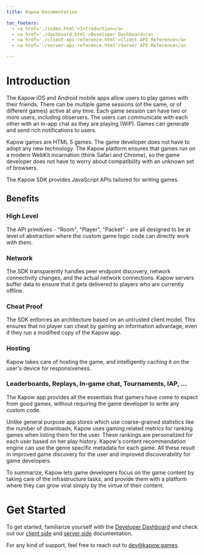 ```yaml
---
title: Kapow Documentation

toc_footers:
  - <a href='./index.html'>Introduction</a>
  - <a href='./dashboard.html'>Developer Dashboard</a>
  - <a href='./client-api-reference.html'>Client API Reference</a>
  - <a href='./server-api-reference.html'>Server API Reference</a>

---
```


# Introduction

The Kapow iOS and Android mobile apps allow users to play games with their friends. There can be multiple game sessions (of the same, or of different games) active at any time. Each game session can have two or more users, including observers. The users can communicate with each other with an in-app chat as they are playing (WiP). Games can generate and send rich notifications to users.

Kapow games are HTML 5 games. The game developer does not have to adopt any new technology. The Kapow platform ensures that games run on a modern WebKit incarnation (think Safari and Chrome), so the game developer does not have to worry about compatibility with an unknown set of browsers.

The Kapow SDK provides JavaScript APIs tailored for writing games.

## Benefits

### High Level
The API primitives - "Room", "Player", "Packet" - are all designed to be at level of abstraction where the custom game logic code can directly work with them.
### Network
The SDK transparently handles peer endpoint discovery, network connectivity changes, and the actual network connections. Kapow servers buffer data to ensure that it gets delivered to players who are currently offline.
### Cheat Proof
The SDK enforces an architecture based on an untrusted client model. This ensures that no player can cheat by gaining an information advantage, even if they run a modified copy of the Kapow app.
### Hosting
Kapow takes care of hosting the game, and intelligently caching it on the user's device for responsiveness.
### Leaderboards, Replays, In-game chat, Tournaments, IAP, ...
The Kapow app provides all the essentials that gamers have come to expect from good games, without requiring the game developer to write any custom code.

Unlike general purpose app stores which use coarse-grained statistics like the number of downloads, Kapow uses gaming related metrics for ranking games when listing them for the user. These rankings are personalized for each user based on her play history. Kapow's content recommendation engine can use the genre specific metadata for each game. All these result in improved game discovery for the user and improved discoverability for game developers.

To summarize, Kapow lets game developers focus on the game content by taking care of the infrastructure tasks, and provide them with a platform where they can grow viral simply by the virtue of their content.

# Get Started
To get started, familiarize yourself with the [Developer Dashboard](./dashboard.html) and check out our [client side](./client-api-reference.html) and [server side](./server-api-reference.html) documentation.

For any kind of support, feel free to reach out to dev@kapow.games.